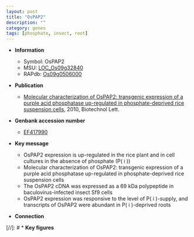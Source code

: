 ```yaml
---
layout: post
title: "OsPAP2"
description: ""
category: genes
tags: [phosphate, insect, root]
---
```


* **Information**  
    + Symbol: OsPAP2  
    + MSU: [LOC_Os09g32840](http://rice.plantbiology.msu.edu/cgi-bin/ORF_infopage.cgi?orf=LOC_Os09g32840)  
    + RAPdb: [Os09g0506000](http://rapdb.dna.affrc.go.jp/viewer/gbrowse_details/irgsp1?name=Os09g0506000)  

* **Publication**  
    + [Molecular characterization of OsPAP2: transgenic expression of a purple acid phosphatase up-regulated in phosphate-deprived rice suspension cells](http://www.ncbi.nlm.nih.gov/pubmed?term=Molecular+characterization+of+OsPAP2:+transgenic+expression+of+a+purple+acid+phosphatase+up-regulated+in+phosphate-deprived+rice+suspension+cells%5BTitle%5D), 2010, Biotechnol Lett.

* **Genbank accession number**  
    + [EF417990](http://www.ncbi.nlm.nih.gov/nuccore/EF417990)

* **Key message**  
    + OsPAP2 expression is up-regulated in the rice plant and in cell cultures in the absence of phosphate (P( i ))
    + Molecular characterization of OsPAP2: transgenic expression of a purple acid phosphatase up-regulated in phosphate-deprived rice suspension cells
    + The OsPAP2 cDNA was expressed as a 69 kDa polypeptide in baculovirus-infected insect Sf9 cells
    + OsPAP2 expression was responsive to the level of P( i )-supply, and transcripts of OsPAP2 were abundant in P( i )-deprived roots

* **Connection**  

[//]: # * **Key figures**  


